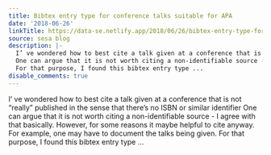 ```yaml
---
title: Bibtex entry type for conference talks suitable for APA
date: '2018-06-26'
linkTitle: https://data-se.netlify.app/2018/06/26/bibtex-entry-type-for-conference-talks-suitable-for-apa/
source: sesa blog
description: |-
  I’ ve wondered how to best cite a talk given at a conference that is not “really” published in the sense that there’s no ISBN or similar identifier
  One can argue that it is not worth citing a non-identifiable source - I agree with that basically. However, for some reasons it maybe helpful to cite anyway. For example, one may have to document the talks being given.
  For that purpose, I found this bibtex entry type ...
disable_comments: true
---
```

I’ ve wondered how to best cite a talk given at a conference that is not “really” published in the sense that there’s no ISBN or similar identifier
One can argue that it is not worth citing a non-identifiable source - I agree with that basically. However, for some reasons it maybe helpful to cite anyway. For example, one may have to document the talks being given.
For that purpose, I found this bibtex entry type ...